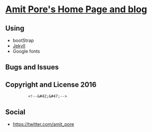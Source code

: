 # [Amit Pore's Home Page and blog](http://www.amitpore.com/)

## Using 

* bootStrap
* [Jekyll](https://github.com/mojombo/jekyll)
* Google fonts

## Bugs and Issues

    

## Copyright and License 2016

  <!--##Languages C#.Net , VB.Net <br />
                ##Database MSSQL Server 2012,MYSQL , mongo DB , Amazon Dynamo DB <br/>
                ##Tools VS 2012-13 ,VS Code, SQL Server Managment Studio,Robomongo,SVN,smartSVN,GIT,GitHub,Mono,Xamarin,WebStrom <br/> 
                ##Technology .NET 2.0- 3.5 -4.5,ASP.NET,ADO.NET,LINQ,ENTITY Framework,MVC 3.0,WCF,TDD,TeamCity,Octopus deploy,NuGet,SignalR,Design Patterns,Amazon Web Services(S3,NOSQL)<br/>
                ##Web Tier PHP , ASP ,JavaScript,HTML 5,CSS3,LESS,BootStrap,jQuery,Angular,Node.js,Express,Jade,Handlerbars.js,lodash.js,underscore.js,Bower,Grunt  
              -->
              <!--&#42;&#47;-->

## Social 

* https://twitter.com/amit_pore

